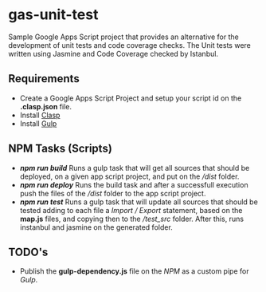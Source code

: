 # gas-unit-test
Sample Google Apps Script project that provides an alternative for the development of unit tests and code coverage checks.
The Unit tests were written using Jasmine and Code Coverage checked by Istanbul.

## Requirements
- Create a Google Apps Script Project and setup your script id on the **.clasp.json** file.
- Install [Clasp](https://github.com/google/clasp)
- Install [Gulp](https://github.com/gulpjs/gulp)

## NPM Tasks (Scripts)
- **_npm run build_**
Runs a gulp task that will get all sources that should be deployed, on a given app script project, and put on the _/dist_ folder.
- **_npm run deploy_**
Runs the build task and after a successfull execution push the files of the _/dist_ folder to the app script project.
- **_npm run test_**
Runs a gulp task that will update all sources that should be tested adding to each file a _Import / Export_ statement, based on the **map.js** files, and copying then to the _/test_src_ folder. After this, runs instanbul and jasmine on the generated folder.

## TODO's
- Publish the **gulp-dependency.js** file on the _NPM_ as a custom pipe for _Gulp_.